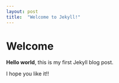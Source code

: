 ```yaml
---
layout: post
title:  "Welcome to Jekyll!"
---
```


# Welcome

**Hello world**, this is my first Jekyll blog post.

I hope you like it!!
